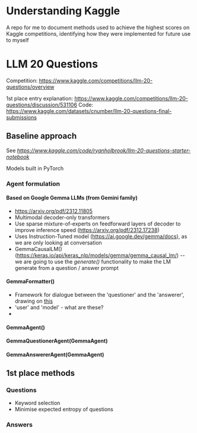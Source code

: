 # Understanding Kaggle 
A repo for me to document methods used to achieve the highest scores on Kaggle competitions, identifying how they were implemented for future use to myself

# LLM 20 Questions

Competition: https://www.kaggle.com/competitions/llm-20-questions/overview

1st place entry explanation: https://www.kaggle.com/competitions/llm-20-questions/discussion/531106
Code: https://www.kaggle.com/datasets/cnumber/llm-20-questions-final-submissions

## Baseline approach 
See _https://www.kaggle.com/code/ryanholbrook/llm-20-questions-starter-notebook_

Models built in PyTorch
### Agent formulation 

#### Based on Google Gemma LLMs (from Gemini family)
- https://arxiv.org/pdf/2312.11805
- Multimodal decoder-only transformers
-  Use sparse mixture-of-experts on feedforward layers of decoder to improve inference speed (https://arxiv.org/pdf/2312.17238)
-  Uses Instruction-Tuned model (https://ai.google.dev/gemma/docs), as we are only looking at conversation
-  GemmaCausalLM() (https://keras.io/api/keras_nlp/models/gemma/gemma_causal_lm/) -- we are going to use the _generate()_ functionality to make the LM generate from a question / answer prompt 

#### GemmaFormatter()
- Framework for dialogue between the 'questioner' and the 'answerer', drawing on [this](https://ai.google.dev/gemma/docs/formatting) 
- 'user' and 'model' - what are these? 
- 
#### GemmaAgent()
#### GemmaQuestionerAgent(GemmaAgent)
#### GemmaAnswererAgent(GemmaAgent)

## 1st place methods 

### Questions
- Keyword selection 
- Minimise expected entropy of questions
  
### Answers 

